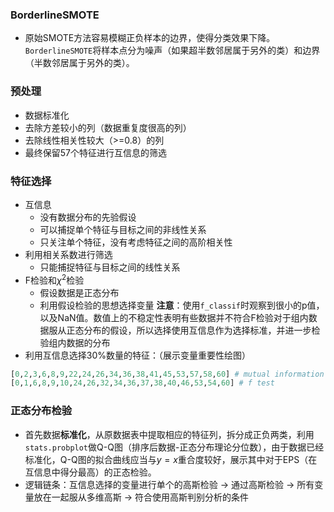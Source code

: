 ### BorderlineSMOTE
- 原始SMOTE方法容易模糊正负样本的边界，使得分类效果下降。`BorderlineSMOTE`将样本点分为噪声（如果超半数邻居属于另外的类）和边界（半数邻居属于另外的类）。

### 预处理
- 数据标准化
- 去除方差较小的列（数据重复度很高的列）
- 去除线性相关性较大（>=0.8）的列
- 最终保留57个特征进行互信息的筛选

### 特征选择
- 互信息
  - 没有数据分布的先验假设
  - 可以捕捉单个特征与目标之间的非线性关系
  - 只关注单个特征，没有考虑特征之间的高阶相关性
- 利用相关系数进行筛选
  - 只能捕捉特征与目标之间的线性关系
- F检验和$\chi^2$检验
  - 假设数据是正态分布
  - 利用假设检验的思想选择变量
**注意**：使用`f_classif`时观察到很小的p值，以及NaN值。数值上的不稳定性表明有些数据并不符合F检验对于组内数据服从正态分布的假设，所以选择使用互信息作为选择标准，并进一步检验组内数据的分布
- 利用互信息选择30%数量的特征：（展示变量重要性绘图）
```python
[0,2,3,6,8,9,22,24,26,34,36,38,41,45,53,57,58,60] # mutual information
[0,1,6,8,9,10,24,26,32,34,36,37,38,40,46,53,54,60] # f test
```

### 正态分布检验
- 首先数据**标准化**，从原数据表中提取相应的特征列，拆分成正负两类，利用`stats.probplot`做Q-Q图（排序后数据-正态分布理论分位数），由于数据已经标准化，Q-Q图的拟合曲线应当与$y=x$重合度较好，展示其中对于EPS（在互信息中得分最高）的正态检验。
- 逻辑链条：互信息选择的变量进行单个的高斯检验 -> 通过高斯检验 -> 所有变量放在一起服从多维高斯 -> 符合使用高斯判别分析的条件
